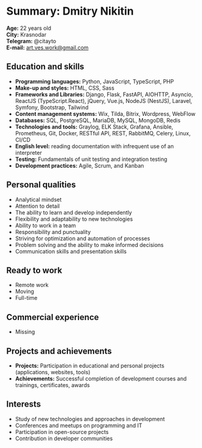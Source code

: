 # Summary: Dmitry Nikitin

**Age:** 22 years old  
**City:** Krasnodar  
**Telegram:** @citayto  
**E-mail:** art.ves.work@gmail.com

## Education and skills
- **Programming languages:** Python, JavaScript, TypeScript, PHP
- **Make-up and styles:** HTML, CSS, Sass
- **Frameworks and Libraries:** Django, Flask, FastAPI, AIOHTTP, Asyncio, ReactJS (TypeScript.React), jQuery, Vue.js, NodeJS (NestJS), Laravel, Symfony, Bootstrap, Tailwind
- **Content management systems:** Wix, Tilda, Bitrix, Wordpress, WebFlow
- **Databases:** SQL, PostgreSQL, MariaDB, MySQL, MongoDB, Redis
- **Technologies and tools:** Graylog, ELK Stack, Grafana, Ansible, Prometheus, Git, Docker, RESTful API, REST, RabbitMQ, Celery, Linux, CI/CD
- **English level:** reading documentation with infrequent use of an interpreter
- **Testing:** Fundamentals of unit testing and integration testing
- **Development practices:** Agile, Scrum, and Kanban

## Personal qualities
- Analytical mindset
- Attention to detail
- The ability to learn and develop independently
- Flexibility and adaptability to new technologies
- Ability to work in a team
- Responsibility and punctuality
- Striving for optimization and automation of processes
- Problem solving and the ability to make informed decisions
- Communication skills and presentation skills

## Ready to work
- Remote work
- Moving
- Full-time

## Commercial experience
- Missing

## Projects and achievements
- **Projects:** Participation in educational and personal projects (applications, websites, tools)
- **Achievements:** Successful completion of development courses and trainings, certificates, awards

## Interests
- Study of new technologies and approaches in development
- Conferences and meetups on programming and IT
- Participation in open-source projects
- Contribution in developer communities
